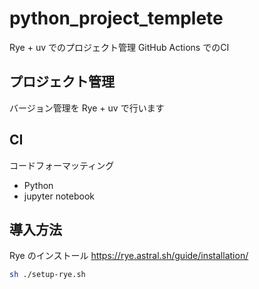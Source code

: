 # python_project_templete

Rye + uv でのプロジェクト管理
GitHub Actions でのCI

## プロジェクト管理

バージョン管理を Rye + uv で行います

## CI

コードフォーマッティング

* Python
* jupyter notebook

## 導入方法

Rye のインストール <https://rye.astral.sh/guide/installation/>

```sh
sh ./setup-rye.sh
```
